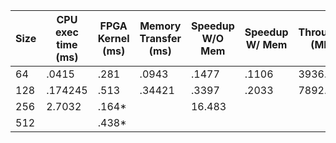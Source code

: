 | Size | CPU exec time (ms) | FPGA Kernel (ms) | Memory Transfer (ms) | Speedup W/O Mem | Speedup W/ Mem | Throughput (MB/s) |
|------|--------------------|------------------|----------------------|-----------------|----------------|-------------------|
| 64 | .0415 | .281| .0943 | .1477 | .1106 | 3936.3 |
| 128 | .174245 | .513 | .34421 | .3397 | .2033 | 7892.0|
|256 | 2.7032 | .164* | | 16.483 | |
|512| | .438* | | | |

